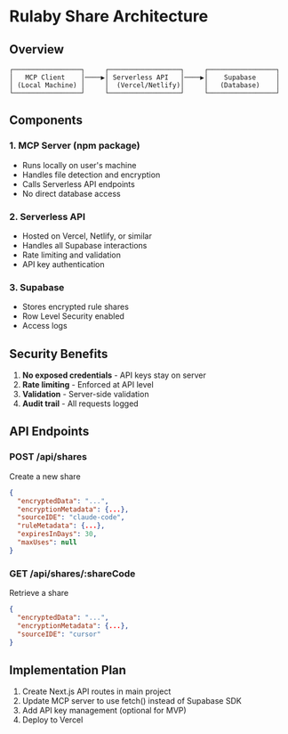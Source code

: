 # Rulaby Share Architecture

## Overview

```
┌─────────────────┐     ┌──────────────────┐     ┌─────────────────┐
│   MCP Client    │────▶│ Serverless API   │────▶│    Supabase     │
│ (Local Machine) │     │  (Vercel/Netlify)│     │   (Database)    │
└─────────────────┘     └──────────────────┘     └─────────────────┘
```

## Components

### 1. MCP Server (npm package)
- Runs locally on user's machine
- Handles file detection and encryption
- Calls Serverless API endpoints
- No direct database access

### 2. Serverless API
- Hosted on Vercel, Netlify, or similar
- Handles all Supabase interactions
- Rate limiting and validation
- API key authentication

### 3. Supabase
- Stores encrypted rule shares
- Row Level Security enabled
- Access logs

## Security Benefits

1. **No exposed credentials** - API keys stay on server
2. **Rate limiting** - Enforced at API level
3. **Validation** - Server-side validation
4. **Audit trail** - All requests logged

## API Endpoints

### POST /api/shares
Create a new share
```json
{
  "encryptedData": "...",
  "encryptionMetadata": {...},
  "sourceIDE": "claude-code",
  "ruleMetadata": {...},
  "expiresInDays": 30,
  "maxUses": null
}
```

### GET /api/shares/:shareCode
Retrieve a share
```json
{
  "encryptedData": "...",
  "encryptionMetadata": {...},
  "sourceIDE": "cursor"
}
```

## Implementation Plan

1. Create Next.js API routes in main project
2. Update MCP server to use fetch() instead of Supabase SDK
3. Add API key management (optional for MVP)
4. Deploy to Vercel